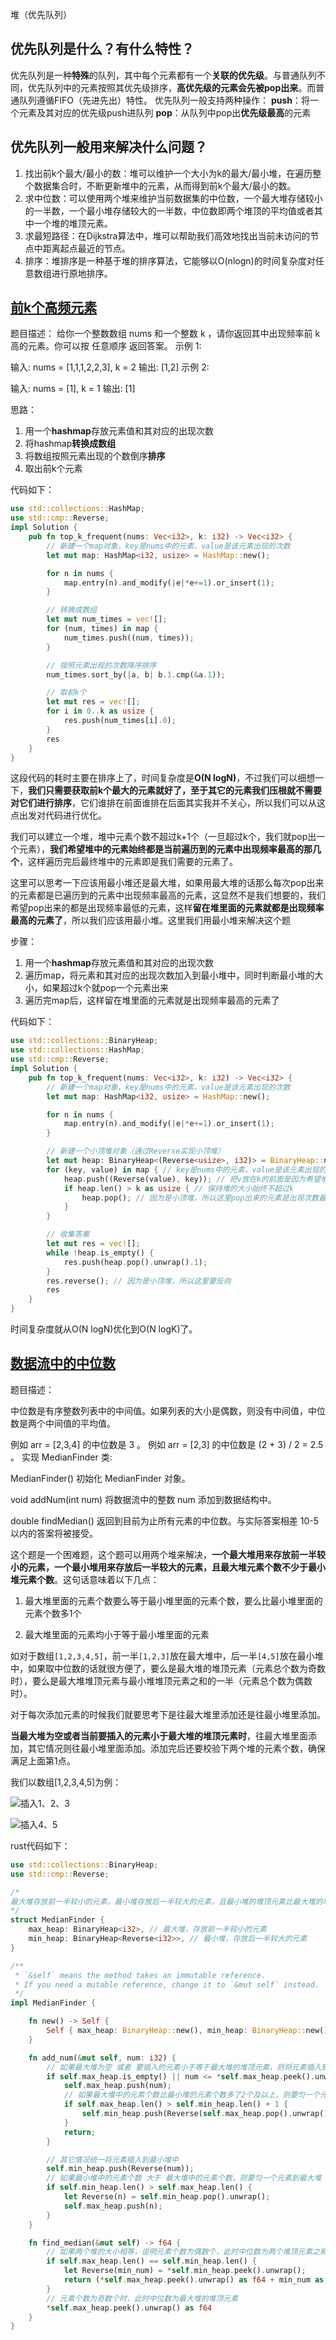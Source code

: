 堆（优先队列）

## 优先队列是什么？有什么特性？
优先队列是一种**特殊**的队列，其中每个元素都有一个**关联的优先级**。与普通队列不同，优先队列中的元素按照其优先级排序，**高优先级的元素会先被pop出来**。而普通队列遵循FIFO（先进先出）特性。
优先队列一般支持两种操作：
**push**：将一个元素及其对应的优先级push进队列
**pop**：从队列中pop出**优先级最高**的元素

## 优先队列一般用来解决什么问题？
1. 找出前k个最大/最小的数：堆可以维护一个大小为k的最大/最小堆，在遍历整个数据集合时，不断更新堆中的元素，从而得到前k个最大/最小的数。
2. 求中位数：可以使用两个堆来维护当前数据集的中位数，一个最大堆存储较小的一半数，一个最小堆存储较大的一半数，中位数即两个堆顶的平均值或者其中一个堆的堆顶元素。
3. 求最短路径：在Dijkstra算法中，堆可以帮助我们高效地找出当前未访问的节点中距离起点最近的节点。
4. 排序：堆排序是一种基于堆的排序算法，它能够以O(nlogn)的时间复杂度对任意数组进行原地排序。

## [前k个高频元素](https://leetcode.cn/problems/top-k-frequent-elements/description/)
题目描述：
给你一个整数数组 nums 和一个整数 k ，请你返回其中出现频率前 k 高的元素。你可以按 任意顺序 返回答案。
示例 1:

输入: nums = [1,1,1,2,2,3], k = 2
输出: [1,2]
示例 2:

输入: nums = [1], k = 1
输出: [1]

思路：
1. 用一个**hashmap**存放元素值和其对应的出现次数
2. 将hashmap**转换成数组**
3. 将数组按照元素出现的个数倒序**排序**
4. 取出前k个元素

代码如下：
```rust
use std::collections::HashMap;
use std::cmp::Reverse;
impl Solution {
    pub fn top_k_frequent(nums: Vec<i32>, k: i32) -> Vec<i32> {
        // 新建一个map对象，key是nums中的元素，value是该元素出现的次数
        let mut map: HashMap<i32, usize> = HashMap::new();

        for n in nums {
            map.entry(n).and_modify(|e|*e+=1).or_insert(1);
        }

        // 转换成数组
        let mut num_times = vec![];
        for (num, times) in map {
            num_times.push((num, times));
        }

        // 按照元素出现的次数降序排序
        num_times.sort_by(|a, b| b.1.cmp(&a.1));

        // 取前k个
        let mut res = vec![];
        for i in 0..k as usize {
            res.push(num_times[i].0);
        }
        res
    }
}
```

这段代码的耗时主要在排序上了，时间复杂度是**O(N logN)**，不过我们可以细想一下，**我们只需要获取前k个最大的元素就好了，至于其它的元素我们压根就不需要对它们进行排序**，它们谁排在前面谁排在后面其实我并不关心，所以我们可以从这点出发对代码进行优化。

我们可以建立一个堆，堆中元素个数不超过k+1个（一旦超过k个，我们就pop出一个元素），**我们希望堆中的元素始终都是当前遍历到的元素中出现频率最高的那几个**，这样遍历完后最终堆中的元素即是我们需要的元素了。

这里可以思考一下应该用最小堆还是最大堆，如果用最大堆的话那么每次pop出来的元素都是已遍历到的元素中出现频率最高的元素，这显然不是我们想要的，我们希望pop出来的都是出现频率最低的元素，这样**留在堆里面的元素就都是出现频率最高的元素了**，所以我们应该用最小堆。这里我们用最小堆来解决这个题

步骤：
1. 用一个**hashmap**存放元素值和其对应的出现次数
2. 遍历map，将元素和其对应的出现次数加入到最小堆中，同时判断最小堆的大小，如果超过k个就pop一个元素出来
3. 遍历完map后，这样留在堆里面的元素就是出现频率最高的元素了

代码如下：
```rust
use std::collections::BinaryHeap;
use std::collections::HashMap;
use std::cmp::Reverse;
impl Solution {
    pub fn top_k_frequent(nums: Vec<i32>, k: i32) -> Vec<i32> {
        // 新建一个map对象，key是nums中的元素，value是该元素出现的次数
        let mut map: HashMap<i32, usize> = HashMap::new();

        for n in nums {
            map.entry(n).and_modify(|e|*e+=1).or_insert(1);
        }

        // 新建一个小顶堆对象（通过Reverse实现小顶堆）
        let mut heap: BinaryHeap<(Reverse<usize>, i32)> = BinaryHeap::new();
        for (key, value) in map { // key是nums中的元素，value是该元素出现的次数
            heap.push((Reverse(value), key)); // 把v放在k的前面是因为希望堆按照元素出现的次数排序
            if heap.len() > k as usize { // 保持堆的大小始终不超过k
                heap.pop(); // 因为是小顶堆，所以这里pop出来的元素是出现次数最少的元素
            }
        }

        // 收集答案
        let mut res = vec![];
        while !heap.is_empty() {
            res.push(heap.pop().unwrap().1);
        }
        res.reverse(); // 因为是小顶堆，所以这里要反向
        res
    }
}
```
时间复杂度就从O(N logN)优化到O(N logK)了。

## [数据流中的中位数](https://leetcode.cn/problems/find-median-from-data-stream/description/)
题目描述：

中位数是有序整数列表中的中间值。如果列表的大小是偶数，则没有中间值，中位数是两个中间值的平均值。

例如 arr = [2,3,4] 的中位数是 3 。
例如 arr = [2,3] 的中位数是 (2 + 3) / 2 = 2.5 。
实现 MedianFinder 类:

MedianFinder() 初始化 MedianFinder 对象。

void addNum(int num) 将数据流中的整数 num 添加到数据结构中。

double findMedian() 返回到目前为止所有元素的中位数。与实际答案相差 10-5 以内的答案将被接受。


这个题是一个困难题，这个题可以用两个堆来解决，**一个最大堆用来存放前一半较小的元素，一个最小堆用来存放后一半较大的元素，且最大堆元素个数不少于最小堆元素个数**。这句话意味着以下几点：

1. 最大堆里面的元素个数要么等于最小堆里面的元素个数，要么比最小堆里面的元素个数多1个
  
2. 最大堆里面的元素均小于等于最小堆里面的元素
  
  如对于数组```[1,2,3,4,5]```，前一半```[1,2,3]```放在最大堆中，后一半```[4,5]```放在最小堆中，如果取中位数的话就很方便了，要么是最大堆的堆顶元素（元素总个数为奇数时），要么是最大堆堆顶元素与最小堆堆顶元素之和的一半（元素总个数为偶数时）。
  
  对于每次添加元素的时候我们就要思考下是往最大堆里添加还是往最小堆里添加。
  
  **当最大堆为空或者当前要插入的元素小于最大堆的堆顶元素时**，往最大堆里面添加，其它情况则往最小堆里面添加。添加完后还要校验下两个堆的元素个数，确保满足上面第1点。

  我们以数组[1,2,3,4,5]为例：

  ![插入1、2、3](https://github.com/TanLian/algorithm/blob/main/img/%E4%BC%98%E5%85%88%E9%98%9F%E5%88%971.png)
  
  ![插入4、5](https://github.com/TanLian/algorithm/blob/main/img/%E4%BC%98%E5%85%88%E9%98%9F%E5%88%972.png)
  
  rust代码如下：
  
  ```rust
  use std::collections::BinaryHeap;
  use std::cmp::Reverse;
  
  /*
  最大堆存放前一半较小的元素，最小堆存放后一半较大的元素，且最小堆的堆顶元素比最大堆的堆顶元素大
  */
  struct MedianFinder {
      max_heap: BinaryHeap<i32>, // 最大堆，存放前一半较小的元素
      min_heap: BinaryHeap<Reverse<i32>>, // 最小堆，存放后一半较大的元素
  }
  
  /**
   * `&self` means the method takes an immutable reference.
   * If you need a mutable reference, change it to `&mut self` instead.
   */
  impl MedianFinder {
  
      fn new() -> Self {
          Self { max_heap: BinaryHeap::new(), min_heap: BinaryHeap::new() }
      }
  
      fn add_num(&mut self, num: i32) {
          // 如果最大堆为空 或者 要插入的元素小于等于最大堆的堆顶元素，则将元素插入到最大堆中
          if self.max_heap.is_empty() || num <= *self.max_heap.peek().unwrap() {
              self.max_heap.push(num);
              // 如果最大堆中的元素个数比最小堆的元素个数多了2个及以上，则要匀一个元素到最小堆
              if self.max_heap.len() > self.min_heap.len() + 1 {
                  self.min_heap.push(Reverse(self.max_heap.pop().unwrap()));
              }
              return;
          }
  
          // 其它情况统一将元素插入到最小堆中
          self.min_heap.push(Reverse(num));
          // 如果最小堆中的元素个数 大于 最大堆中的元素个数，则要匀一个元素到最大堆
          if self.min_heap.len() > self.max_heap.len() {
              let Reverse(n) = self.min_heap.pop().unwrap();
              self.max_heap.push(n);
          }
      }
  
      fn find_median(&mut self) -> f64 {
          // 如果两个堆的大小相等，说明元素个数为偶数个，此时中位数为两个堆顶元素之和除以2
          if self.max_heap.len() == self.min_heap.len() {
              let Reverse(min_num) = *self.min_heap.peek().unwrap();
              return (*self.max_heap.peek().unwrap() as f64 + min_num as f64) / 2.0;
          }
          // 元素个数为奇数个时，此时中位数为最大堆的堆顶元素
          *self.max_heap.peek().unwrap() as f64
      }
  }
  ```